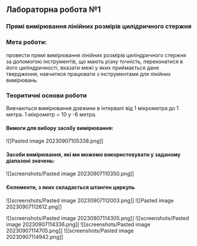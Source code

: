 ## Лабораторна робота №1

### Прямі вимірювання лінійних розмірів цилідричного стержня

### Мета роботи:
провести прямі вимірювання лінійних розмірів циліндричного стержня за допомогою інструментів, що мають різну точність, переконатися в його циліндричності, вказати межі у яких приймається дане твердження, навчитися працювати з інструментами для лінійних вимірювань.

### Теоритичні основи роботи
Вивчаються вимірювання довжини в інтервалі від 1 мікрометра до 1 метра. 1 мікрометр = 10 у -6 метра.

#### Вимоги для вибору засобу вимірювання:
![[Pasted image 20230907105338.png]]

#### Засоби вимірювання, які ми можемо використовувати у заданому діапазоні значень:
![[screenshots/Pasted image 20230907110350.png]]
#### Єелементи, з яких складається штанген циркуль
![[screenshots/Pasted image 20230907112003.png]]
![[Pasted image 20230907112612.png]]

![[screenshots/Pasted image 20230907114305.png]]
![[screenshots/Pasted image 20230907114336.png]]
![[screenshots/Pasted image 20230907114705.png]]
![[screenshots/Pasted image 20230907114942.png]]
